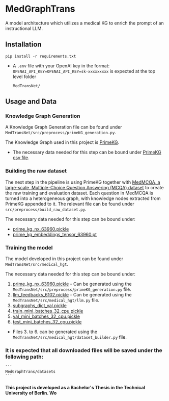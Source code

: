 # MedGraphTrans
A model architecture which utilizes a medical KG to enrich the prompt of an instructional LLM.

## Installation
`pip install -r requirements.txt`

- A `.env` file with your OpenAI key in the format: 
    `OPENAI_API_KEY=OPENAI_API_KEY=sk-xxxxxxxxx` is expected at the top level folder
    ```
    MedTransNet/
    ``` 

## Usage and Data


### Knowledge Graph Generation
A Knowledge Graph Generation file can be found under `MedTransNet/src/preprocess/primeKG_generation.py`.

The Knowledge Graph used in this project is [PrimeKG](https://www.nature.com/articles/s41597-023-01960-3).

- The necessary data needed for this step can be bound under [PrimeKG csv file](https://dataverse.harvard.edu/api/access/datafile/6180620).
 
### Building the raw dataset
The next step in the pipeline is using PrimeKG together with [MedMCQA, a large-scale, Multiple-Choice Question Answering (MCQA) dataset](https://medmcqa.github.io/) to create the raw training and evaluation dataset. Each question in MedMCQA is turned into a heterogeneous graph, with knowledge nodes extracted from PrimeKG appended to it. The relevant file can be found under 
`src/preprocess/build_raw_dataset.py`. 

The necessary data needed for this step can be bound under:
- [prime_kg_nx_63960.pickle](https://drive.google.com/file/d/1-Zj4-essj2AuuGC97Lc5XPRF0dWfkuNh/view?usp=drive_link)
- [prime_kg_embeddings_tensor_63960.pt](https://drive.google.com/file/d/1-SqPAh3okLm9VFSl3tEkEmSNmUKopuyz/view?usp=drive_link)

### Training the model

The model developed in this project can be found under `MedTransNet/src/medical_hgt`.

The necessary data needed for this step can be bound under:
1. [prime_kg_nx_63960.pickle](https://drive.google.com/file/d/1-Zj4-essj2AuuGC97Lc5XPRF0dWfkuNh/view?usp=drive_link) - Can be generated using the `MedTransNet/src/preprocess/primeKG_generation.py` file.
2. [llm_feedbacks_6102.pickle](https://drive.google.com/file/d/131t7p-6xVLQa-yA2hbJ3yxiW17P2ZAdx/view?usp=drive_link) - Can be generated using the `MedTransNet/src/medical_hgt/llm.py` file.
3. [subgraphs_dict_val.pickle](https://drive.google.com/file/d/1-zSfsX-3GpmXTSTp2s8TewkWcwR9cFmU/view?usp=drive_link)
4. [train_mini_batches_32_cpu.pickle](https://drive.google.com/file/d/1YpJtQ-1sXZeFu66DmD-j1GAZ-SvNm6uH/view?usp=drive_link)
5. [val_mini_batches_32_cpu.pickle](https://drive.google.com/file/d/1-26H8rMOECEVmUhxuwdpB9o3udI5R2-T/view?usp=sharing)
6. [test_mini_batches_32_cpu.pickle](https://drive.google.com/file/d/1-5zcojOgiPn7KXP5IGm1I2i7Jt4N4X-H/view?usp=drive_link)

* Files 3. to 6. can be generated using the `MedTransNet/src/medical_hgt/dataset_builder.py` file.


### It is expected that all downloaded files will be saved under the following path: 
    ```
    MedGraphTrans/datasets
    ```

#### This project is developed as a Bachelor's Thesis in the Technical University of Berlin. Wo